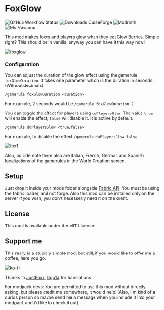 # FoxGlow
![GitHub Workflow Status](https://img.shields.io/github/workflow/status/Emafire003/FoxGlow/build?style=flat-square)
![Downloads CurseForge](https://cf.way2muchnoise.eu/full_foxglow_downloads.svg?badge_style=flat)
![Modrinth](https://img.shields.io/modrinth/dt/foxglow?color=green&label=Modrinth%20downloads&style=flat-square)
![Mc Versions](https://cf.way2muchnoise.eu/versions/Minecraft%20versions_foxglow_all.svg?badge_style=flat)

This mod makes foxes and players glow when they eat Glow Berries. Simple right? This should be in vanilla, anyway you can have it this way now!

![foxglow](https://user-images.githubusercontent.com/29462910/152817376-40750e89-a189-4517-85f2-3a68552bb4ca.gif)


### Configuration
You can adjust the duration of the glow effect using the gamerule `foxGlowDuration`. It takes one parameter which is the duration in seconds. (Without decimals)

`/gamerule foxGlowDuration <duration>`

For example, 2 seconds would be
`/gamerule foxGlowDuration 2`

You can toggle the effect for players using `doPlayersGlow`. The value `true` will enable the effect, `false` will disable it. It is active by default.

`/gamerule doPlayersGlow <true/false>`

For example, to disable the effect
`/gamerule doPlayersGlow false`

![fox1](https://user-images.githubusercontent.com/29462910/152815217-8ca8abcf-2dfe-4c20-8235-84013a047c1e.png)

Also, as side note there also are Italian, French, German and Spanish localizations of the gamerules in the World Creation screen.

## Setup

Just drop it inside your mods folder alongside [Fabric API](https://www.curseforge.com/minecraft/mc-mods/fabric-api).
You must be using the fabric loader, and not forge.
Also this mod can be installed only on the server if you wish, you don't necesserly need it on the client.

## License

This mod is available under the MIT License.

## Support me
This really is a stupidly simple mod, but still, if you would like to offer me a coffee, here you go.

[![ko-fi](https://ko-fi.com/img/githubbutton_sm.svg)](https://ko-fi.com/S6S88307C)

Thanks to [JustFoxx](https://github.com/JustFoxx), [Dqu1J](https://github.com/Dqu1J) for translations

For modpack devs: You are permitted to use this mod without directly asking, but please credit me somewhere, it would help! (Also, i'm kind of a curios person so maybe send me a message when you include it into your modpack and i'd like to check it out)
